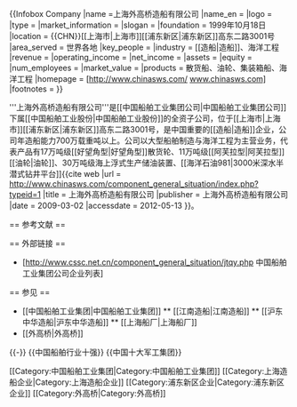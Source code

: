 {{Infobox Company
|name        =上海外高桥造船有限公司
|name_en     = 
|logo        = 
|type        =
|market_information =
|slogan      = 
|foundation  = 1999年10月18日
|location    = {{CHN}}[[上海市|上海市]][[浦东新区|浦东新区]]高东二路3001号
|area_served      = 世界各地
|key_people  = 
|industry    = [[造船|造船]]、海洋工程
|revenue          =
|operating_income =
|net_income       = 
|assets           = 
|equity           = 
|num_employees    =
|market_value = 
|products    = 散货船、油轮、集装箱船、海洋工程
|homepage    = [http://www.chinasws.com/ www.chinasws.com]
|footnotes =
}}

'''上海外高桥造船有限公司'''是[[中国船舶工业集团公司|中国船舶工业集团公司]]下属[[中国船舶工业股份|中国船舶工业股份]]的全资子公司，位于[[上海市|上海市]][[浦东新区|浦东新区]]高东二路3001号，是中国重要的[[造船|造船]]企业，公司年造船能力700万载重吨以上。公司以大型船舶制造与海洋工程为主营业务，代表产品有17万吨级[[好望角型|好望角型]]散货轮、11万吨级[[阿芙拉型|阿芙拉型]][[油轮|油轮]]、30万吨级海上浮式生产储油装置、[[海洋石油981|3000米深水半潜式钻井平台]]<ref>{{cite web |url = http://www.chinasws.com/component_general_situation/index.php?typeid=1 |title = 上海外高桥造船有限公司 |publisher = 上海外高桥造船有限公司 |date = 2009-03-02 |accessdate = 2012-05-13 }}</ref>。

== 参考文献 ==
<references/>

== 外部链接 ==
* [http://www.cssc.net.cn/component_general_situation/jtqy.php 中国船舶工业集团公司企业列表]

== 参见 ==
* [[中国船舶工业集团|中国船舶工业集团]]
** [[江南造船|江南造船]]
** [[沪东中华造船|沪东中华造船]]
** [[上海船厂|上海船厂]]
* [[外高桥|外高桥]]

{{-}}
{{中国船舶行业十强}}
{{中国十大军工集团}}

[[Category:中国船舶工业集团|Category:中国船舶工业集团]]
[[Category:上海造船企业|Category:上海造船企业]]
[[Category:浦东新区企业|Category:浦东新区企业]]
[[Category:外高桥|Category:外高桥]]
